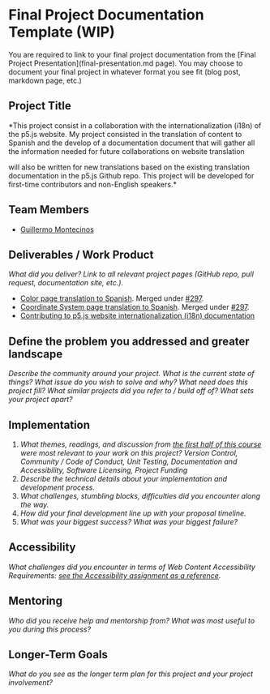 # Final Project Documentation Template (WIP)

You are required to link to your final project documentation from the [Final Project Presentation](final-presentation.md page). You may choose to document your final project in whatever format you see fit (blog post, markdown page, etc.)

## Project Title

*This project consist in a collaboration with the internationalization (i18n) of the p5.js website. My project consisted in the translation of content to Spanish and the develop of a documentation document that will gather all the information needed for future collaborations on website translation

 will also be written for new translations based on the existing translation documentation in the p5.js Github repo. This project will be developed for first-time contributors and non-English speakers.*

## Team Members

* [Guillermo Montecinos](https://github.com/guillemontecinos)

## Deliverables / Work Product

_What did you deliver? Link to all relevant project pages (GitHub repo, pull request, documentation site, etc.)._

* [Color page translation to Spanish](https://p5js.org/es/learn/color.html). Merged under [#297](https://github.com/processing/p5.js-website/pull/297).
* [Coordinate System page translation to Spanish](https://p5js.org/es/learn/coordinate-system-and-shapes.html). Merged under [#297](https://github.com/processing/p5.js-website/pull/297).
* [Contributing to p5.js website internationalization (i18n) documentation](https://github.com/guillemontecinos/itp_fall_2018_open_source_studio/blob/master/final_project/i18n_contribution.md)

## Define the problem you addressed and greater landscape

_Describe the community around your project. What is the current state of things? What issue do you wish to solve and why? What need does this project fill? What similar projects did you refer to / build off of? What sets your project apart?_

## Implementation
1. _What themes, readings, and discussion from [the first half of this course](https://github.com/Open-Source-Studio-at-ITP/Syllabus) were most relevant to your work on this project? Version Control, Community / Code of Conduct, Unit Testing, Documentation and Accessibility, Software Licensing, Project Funding_
2. _Describe the technical details about your implementation and development process._
3. _What challenges, stumbling blocks, difficulties did you encounter along the way._
4. _How did your final development line up with your proposal timeline._
5. _What was your biggest success? What was your biggest failure?_

## Accessibility

_What challenges did you encounter in terms of Web Content Accessibility Requirements: [see the Accessibility assignment as a reference](https://github.com/Open-Source-Studio-at-ITP/Syllabus/blob/source/accessibility-assignment.md#instructions)._

## Mentoring

_Who did you receive help and mentorship from? What was most useful to you during this process?_

## Longer-Term Goals

_What do you see as the longer term plan for this project and your project involvement?_
